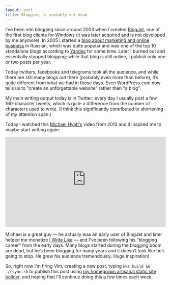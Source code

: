 ```yaml
---
layout: post
title: Blogging is probably not dead
---
```


I’ve been into blogging since around 2003 when I created
[BlogJet](https://www.blogjet.com/), one of the first blog clients for Windows
(it was later acquired and is not developed by me anymore). In 2005 I started a
[blog about marketing and online business](https://sellme.biz) in Russian,
which was quite popular and was one of the top&nbsp;10 standalone blogs
according to [Yandex](https://yandex.com/) for some time. Later I burned out
and essentially stopped blogging; while that blog is still online, I publish
only one or two posts per year.

<!--more-->

Today twitters, facebooks and telegrams took all the audience, and while there
are still many blogs out there (probably even more than before), it’s quite
different from what we had in those days. Even WordPress.com now tells us to
"create an unforgettable website" rather than "a blog".

My main writing output today is in Twitter: every day I usually post a few
160-character tweets, which is quite a difference from the number of characters
used to write. (I think this significantly contributed to shortening of my
attention span.)

Today I watched this [Michael Hyatt’s](https://michaelhyatt.com) video from
2013 and it inspired me to maybe start writing again:

<style>
.embed-responsive {
  position: relative;
  display: block;
  height: 0;
  padding: 0;
  overflow: hidden;
}
.embed-responsive .embed-responsive-item,
.embed-responsive iframe,
.embed-responsive embed,
.embed-responsive object,
.embed-responsive video {
  position: absolute;
  top: 0;
  bottom: 0;
  left: 0;
  width: 100%;
  height: 100%;
  border: 0;
}
.embed-responsive-16by9 {
  padding-bottom: 56.25%;
}
.embed-responsive-4by3 {
  padding-bottom: 75%;
}
</style>
<div class="embed-responsive embed-responsive-16by9">
<iframe src="https://www.youtube-nocookie.com/embed/zBKYnYFrbic" allowfullscreen></iframe>
</div>

Michael is a great guy — he actually was an early user of BlogJet and later
helped me monetize [I Write Like](https://iwl.me) — and I’ve been following his
“blogging career” from the early days. Many blogs started during the blogging
boom are dead, but he’s been blogging for many years and it doesn’t look like
he’s going to stop.  He grew his audience tremendously. Huge inspiration!

So, right now I’m firing Vim, creating a new post, typing `kkr build &&
./rsync.sh` to publish this post using [my homegrown artisanal static site
builder](http://github.com/dchest/kkr), and hoping that I’ll continue doing
this a few times each week.

